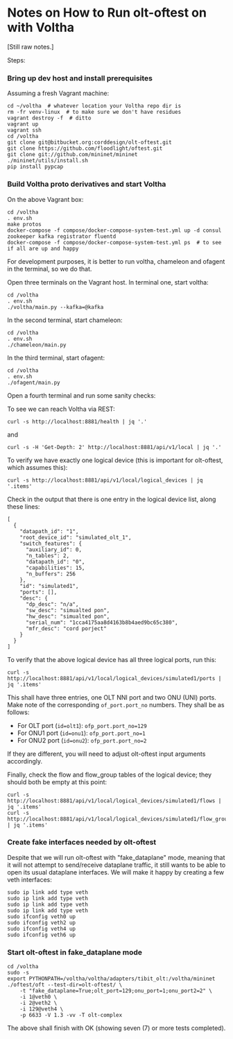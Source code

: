# Notes on How to Run olt-oftest on with Voltha

[Still raw notes.]

Steps:

### Bring up dev host and install prerequisites

Assuming a fresh Vagrant machine:

```
cd ~/voltha  # whatever location your Voltha repo dir is
rm -fr venv-linux  # to make sure we don't have residues
vagrant destroy -f  # ditto
vagrant up
vagrant ssh
cd /voltha
git clone git@bitbucket.org:corddesign/olt-oftest.git
git clone https://github.com/floodlight/oftest.git
git clone git://github.com/mininet/mininet
./mininet/utils/install.sh
pip install pypcap
```

### Build Voltha proto derivatives and start Voltha

On the above Vagrant box:

```
cd /voltha
. env.sh
make protos
docker-compose -f compose/docker-compose-system-test.yml up -d consul zookeeper kafka registrator fluentd
docker-compose -f compose/docker-compose-system-test.yml ps  # to see if all are up and happy
```

For development purposes, it is better to run voltha, chameleon and ofagent in the terminal, so we do that.

Open three terminals on the Vagrant host. In terminal one, start voltha:

```
cd /voltha
. env.sh
./voltha/main.py --kafka=@kafka
```

In the second terminal, start chameleon:

```
cd /voltha
. env.sh
./chameleon/main.py
```

In the third terminal, start ofagent:

```
cd /voltha
. env.sh
./ofagent/main.py
```

Open a fourth terminal and run some sanity checks:

To see we can reach Voltha via REST:

```
curl -s http://localhost:8881/health | jq '.'
```

and

```
curl -s -H 'Get-Depth: 2' http://localhost:8881/api/v1/local | jq '.'
```

To verify we have exactly one logical device (this is important for olt-oftest, which assumes this):

```
curl -s http://localhost:8881/api/v1/local/logical_devices | jq '.items'
```

Check in the output that there is one entry in the logical device list, along these lines:

```
[
  {
    "datapath_id": "1",
    "root_device_id": "simulated_olt_1",
    "switch_features": {
      "auxiliary_id": 0,
      "n_tables": 2,
      "datapath_id": "0",
      "capabilities": 15,
      "n_buffers": 256
    },
    "id": "simulated1",
    "ports": [],
    "desc": {
      "dp_desc": "n/a",
      "sw_desc": "simualted pon",
      "hw_desc": "simualted pon",
      "serial_num": "1cca4175aa8d4163b8b4aed9bc65c380",
      "mfr_desc": "cord porject"
    }
  }
]
```


To verify that the above logical device has all three logical ports, run this:

```
curl -s http://localhost:8881/api/v1/local/logical_devices/simulated1/ports | jq '.items'
```

This shall have three entries, one OLT NNI port and two ONU (UNI) ports. Make note of the corresponding
```of_port.port_no``` numbers. They shall be as follows:

* For OLT port (```id=olt1```): ```ofp_port.port_no=129```
* For ONU1 port (```id=onu1```): ```ofp_port.port_no=1```
* For ONU2 port (```id=onu2```): ```ofp_port.port_no=2```

If they are different, you will need to adjust olt-oftest input arguments accordingly.

Finally, check the flow and flow_group tables of the logical device; they should both be empty at this point:


```
curl -s http://localhost:8881/api/v1/local/logical_devices/simulated1/flows | jq '.items'
curl -s http://localhost:8881/api/v1/local/logical_devices/simulated1/flow_groups | jq '.items'
```

### Create fake interfaces needed by olt-oftest

Despite that we will run olt-oftest with "fake_dataplane" mode, meaning that it will not attempt to send/receive dataplane traffic, it still wants to be able to open its usual dataplane interfaces. We will make it happy by creating a few veth interfaces:

```
sudo ip link add type veth
sudo ip link add type veth
sudo ip link add type veth
sudo ip link add type veth
sudo ifconfig veth0 up
sudo ifconfig veth2 up
sudo ifconfig veth4 up
sudo ifconfig veth6 up
```

### Start olt-oftest in fake_dataplane mode

```
cd /voltha
sudo -s
export PYTHONPATH=/voltha/voltha/adapters/tibit_olt:/voltha/mininet
./oftest/oft --test-dir=olt-oftest/ \
    -t "fake_dataplane=True;olt_port=129;onu_port=1;onu_port2=2" \
    -i 1@veth0 \
    -i 2@veth2 \
    -i 129@veth4 \
    -p 6633 -V 1.3 -vv -T olt-complex
```

The above shall finish with OK (showing seven (7) or more tests completed).


